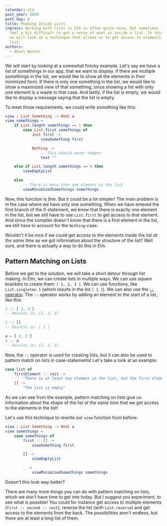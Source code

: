 ```yaml
---
calendar: elm
post_year: 2020
post_day: 8
title: Peaking Inside Lists
ingress: Working with lists in Elm is often quite nice, but sometimes it can
  feel a bit difficult to get a sense of what is inside a list. In this article
  we will look at a techinque that allows us to get access to elements inside a
  list.
authors:
  - Aksel Wester
---
```

We will start by looking at a somewhat finicky example. Let's say we have a list of somethings in our app, that we want to display. If there are multiple somethings in the list, we would like to show all the elements in their minimized form. If there is only one something in the list, we would like to show a maximized view of that something, since showing a list with only one element is a waste in that case. And lastly, if the list is empty, we would like to display a message saying that the list is empty.

To meet those requirements, we could write something like this:

```elm
view : List Something -> Html a
view somethings =
    if List.length somethings == 1 then
        case List.first somethings of
            Just first ->
                viewSomething first

            Nothing ->
                -- This should never happen
                text ""

    else if List.length somethings == 0 then
        viewEmptyList

    else
        -- There is more than one element in the list
        viewMinimizedSomethings somethings
```

Now, this function is _fine_. But it could be a lot simpler! The main problem is in the case where we have only one something. When we have entered the first branch of the if-statement, we _know_ that there is exactly one element in the list, but we still have to use `List.first` to get access to that element. And since the compiler doesn't know that there is a first element in the list, we still have to account for the `Nothing`-case.

Wouldn't it be nice if we could get access to the elements inside the list _at the same time_ as we got information about the structure of the list? Well sure, and there is actually a way to do this in Elm.

## Pattern Matching on Lists

Before we get to the solution, we will take a short detour through list making. In Elm, we can create lists in multiple ways. We can use square brackets to create them: `[ 1, 2, 3 ]`. We can use functions, like `List.singleton 1` (which results in the list `[ 1 ]`). We can also use the [`::` operator](https://package.elm-lang.org/packages/elm/core/latest/List#::). The `::` operator works by adding an element to the start of a list, like this:

```elm
1 :: [ 2, 3 ]
-- Results in: [1, 2, 3]

1 :: []
-- Results in: [ 1 ]

a = [ 2, 3 ]
1 :: a
-- Results in: [1, 2, 3]
```

Now, the `::` operator is used for creating lists, but it can also be used to pattern match on lists in case-statements! Let's take a look at an example:

```elm
case list of
    firstElement :: rest ->
        "There is at least one element in the list, and the first element is: " ++ firstElement
    [] ->
        "The list is empty"
```

As we can see from the example, pattern matching on lists give us information about the shape of the list _at the same time_ that we get access to the elements in the list!

Let's use this technique to rewrite our `view` function from before:

```elm
view : List Something -> Html a
view somethings =
    case somethings of
        first :: [] ->
            viewSomething first

        [] ->
            viewEmptyList

        _ ->
            viewMinimizedSomethings somethings
```

Doesn't this look way better?

There are many more things you can do with pattern matching on lists, which we don't have time to get into today. But I suggest you experiment, to see what is possible! You could for instance get access to multiple elements (`first :: second :: rest`), reverse the list (with `List.reverse`) and get access to the elements from the back. The possibilities aren't endless, but there are at least a long list of them.